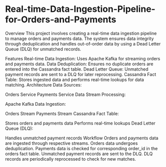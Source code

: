 # Real-time-Data-Ingestion-Pipeline-for-Orders-and-Payments

Overview
This project involves creating a real-time data ingestion pipeline to manage orders and payments data. The system ensures data integrity through deduplication and handles out-of-order data by using a Dead Letter Queue (DLQ) for unmatched records.

Features
Real-time Data Ingestion: Uses Apache Kafka for streaming orders and payments data.
Data Deduplication: Ensures no duplicate orders are entered into the Cassandra fact table.
Dead Letter Queue: Unmatched payment records are sent to a DLQ for later reprocessing.
Cassandra Fact Table: Stores ingested data and performs real-time lookups for data matching.
Architecture
Data Sources:

Orders Service
Payments Service
Data Stream Processing:

Apache Kafka
Data Ingestion:

Orders Stream
Payments Stream
Cassandra Fact Table:

Stores orders and payments data
Performs real-time lookups
Dead Letter Queue (DLQ):

Handles unmatched payment records
Workflow
Orders and payments data are ingested through respective streams.
Orders data undergoes deduplication.
Payments data is checked for corresponding order_id in the orders fact table.
Unmatched payment records are sent to the DLQ.
DLQ records are periodically reprocessed to check for new matches.
